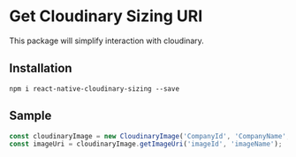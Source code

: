 # Get Cloudinary Sizing URI
This package will simplify interaction with cloudinary.

## Installation
`npm i react-native-cloudinary-sizing --save`

## Sample
```js
const cloudinaryImage = new CloudinaryImage('CompanyId', 'CompanyName', width, height);
const imageUri = cloudinaryImage.getImageUri('imageId', 'imageName');
```

